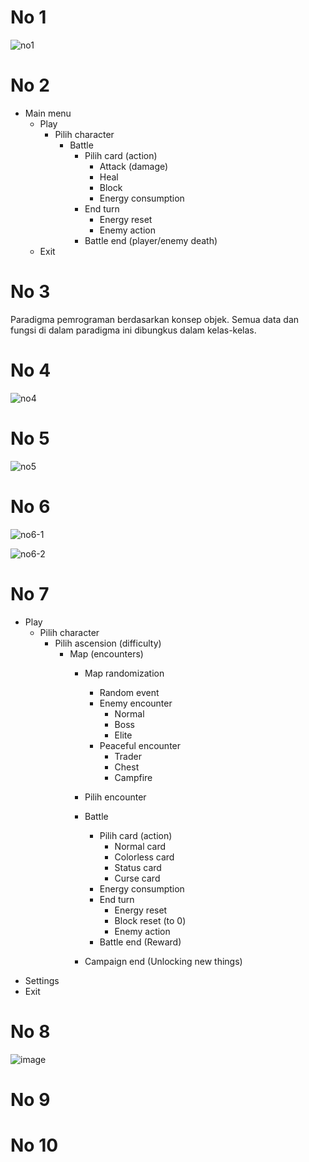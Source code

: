 # No 1
![no1](https://github.com/Seirez/Slay-the-Spire-clone-OOP-Final-Assignment/assets/94272100/6dfa1345-3543-4a40-8e83-7198f36bcd3f)


# No 2
- Main menu
    - Play
        - Pilih character
            - Battle
                - Pilih card (action)
                    - Attack (damage)
                    - Heal
                    - Block
                    - Energy consumption
                - End turn
                    - Energy reset
                    - Enemy action
                - Battle end (player/enemy death)
    - Exit

# No 3
Paradigma pemrograman berdasarkan konsep objek. Semua data dan fungsi di dalam paradigma ini dibungkus dalam kelas-kelas.

# No 4
![no4](https://github.com/Seirez/Slay-the-Spire-clone-OOP-Final-Assignment/assets/94272100/cf08fec1-e641-47b7-90fa-6b41981bce31)


# No 5
![no5](https://github.com/Seirez/Slay-the-Spire-clone-OOP-Final-Assignment/assets/94272100/9ad1437b-73cc-4026-987d-7469e9c72025)


# No 6
![no6-1](https://github.com/Seirez/Slay-the-Spire-clone-OOP-Final-Assignment/assets/94272100/3f535cff-576c-4dc5-83d2-d4e201a871ef)
  
![no6-2](https://github.com/Seirez/Slay-the-Spire-clone-OOP-Final-Assignment/assets/94272100/53f934d3-37ed-4b32-bf43-c60a95ca4335)


# No 7
- Play
    - Pilih character
        - Pilih ascension (difficulty)
            - Map (encounters)
                - Map randomization
                    - Random event
                    - Enemy encounter
                        - Normal
                        - Boss
                        - Elite
                    - Peaceful encounter
                        - Trader
                        - Chest
                        - Campfire

                - Pilih encounter

                - Battle
                    - Pilih card (action)
                        - Normal card
                        - Colorless card
                        - Status card
                        - Curse card
                    - Energy consumption
                    - End turn
                        - Energy reset
                        - Block reset (to 0)
                        - Enemy action
                    - Battle end (Reward)

                - Campaign end (Unlocking new things)
- Settings
- Exit

# No 8
![image](https://github.com/Seirez/Slay-the-Spire-clone-OOP-Final-Assignment/assets/94272100/b400561d-782c-488c-9823-6b315e198636)

# No 9



# No 10

